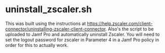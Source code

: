 # uninstall_zscaler.sh
 This was built using the instructions at https://help.zscaler.com/client-connector/uninstalling-zscaler-client-connector. Also's the script to be uploaded to Jamf Pro and automatically uninstall Zscaler. You will need to set the logout password for zscaler in Parameter 4 in a Jamf Pro policy in order for this to actually work.
